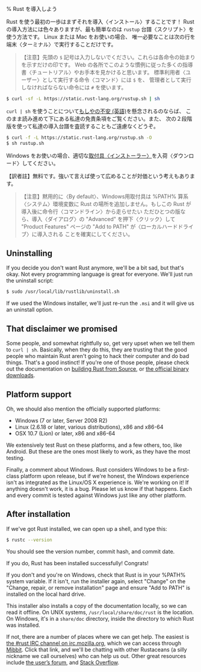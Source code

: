 % Rust を導入しよう

Rust を使う最初の一歩はまずそれを導入〈インストール〉することです！
Rust の導入方法には色々ありますが、最も簡単なのは `rustup` 台譜〈スクリプト〉を使う方法です。
Linux または Mac をお使いの場合、
唯一必要なことは次の行を端末〈ターミナル〉で実行することだけです。

> 【注意】先頭の `$` 記号は入力しないでください。これらは各命令の始まりを示すだけの印です。
> Web の各所でこのような慣例に従った多くの指導書〈チュートリアル〉やお手本を見かけると思います。
> 標準利用者〈ユーザー〉として実行する命令〈コマンド〉には `$` を、
> 管理者として実行しなければならない命令には `#` を使います。

```bash
$ curl -sf -L https://static.rust-lang.org/rustup.sh | sh
```

`curl | sh` を使うことについて[もしやの不安 (英語)][insecurity]を懸念されるのならば、
このまま読み進めて下にある私達の免責条項をご覧ください。また、
次の２段階版を使って私達の導入台譜を査読することもご遠慮なくどうぞ。

```bash
$ curl -f -L https://static.rust-lang.org/rustup.sh -O
$ sh rustup.sh
```

[insecurity]: http://curlpipesh.tumblr.com

Windows をお使いの場合、適切な[取付具〈インストーラー〉][install-page]を入荷〈ダウンロード〉してください。

【訳者註】無料です。強いて言えば使って広めることが対価という考えもあります。

> 【注意】黙用的に〈By default〉、Windows用取付具は %PATH% 算系〈システム〉環境変数に
> Rust の場所を追加しません。もしこの Rust が導入後に命令行〈コマンドライン〉から走らせたい
> ただひとつの版なら、導入〈ダイアログ〉の "Advanced" を押下〈クリック〉して
> "Product Features" ページの "Add to PATH" が〈ローカルハードドライブ〉に導入される
> ことを確実にしてください。


[install-page]: https://www.rust-lang.org/install.html

## Uninstalling

If you decide you don't want Rust anymore, we'll be a bit sad, but that's okay.
Not every programming language is great for everyone. We'll just run the
uninstall script:

```bash
$ sudo /usr/local/lib/rustlib/uninstall.sh
```

If we used the Windows installer, we'll just re-run the `.msi` and it will give
us an uninstall option.

## That disclaimer we promised

Some people, and somewhat rightfully so, get very upset when we tell them to
`curl | sh`. Basically, when they do this, they are trusting that the good
people who maintain Rust aren't going to hack their computer and do bad things.
That's a good instinct! If you're one of those people, please check out the
documentation on [building Rust from Source][from-source], or [the official
binary downloads][install-page].

[from-source]: https://github.com/rust-lang/rust#building-from-source

## Platform support

Oh, we should also mention the officially supported platforms:

* Windows (7 or later, Server 2008 R2)
* Linux (2.6.18 or later, various distributions), x86 and x86-64
* OSX 10.7 (Lion) or later, x86 and x86-64

We extensively test Rust on these platforms, and a few others, too, like
Android. But these are the ones most likely to work, as they have the most
testing.

Finally, a comment about Windows. Rust considers Windows to be a first-class
platform upon release, but if we're honest, the Windows experience isn't as
integrated as the Linux/OS X experience is. We're working on it! If anything
doesn't work, it is a bug. Please let us know if that happens. Each and every
commit is tested against Windows just like any other platform.

## After installation

If we've got Rust installed, we can open up a shell, and type this:

```bash
$ rustc --version
```

You should see the version number, commit hash, and commit date.

If you do, Rust has been installed successfully! Congrats!

If you don't and you're on Windows, check that Rust is in your %PATH% system
variable. If it isn't, run the installer again, select "Change" on the "Change,
repair, or remove installation" page and ensure "Add to PATH" is installed on
the local hard drive.

This installer also installs a copy of the documentation locally, so we can read
it offline. On UNIX systems, `/usr/local/share/doc/rust` is the location. On
Windows, it's in a `share/doc` directory, inside the directory to which Rust was
installed.

If not, there are a number of places where we can get help. The easiest is
[the #rust IRC channel on irc.mozilla.org][irc], which we can access through
[Mibbit][mibbit]. Click that link, and we'll be chatting with other Rustaceans
(a silly nickname we call ourselves) who can help us out. Other great resources
include [the user’s forum][users], and [Stack Overflow][stackoverflow].

[irc]: irc://irc.mozilla.org/#rust
[mibbit]: http://chat.mibbit.com/?server=irc.mozilla.org&channel=%23rust
[users]: https://users.rust-lang.org/
[stackoverflow]: http://stackoverflow.com/questions/tagged/rust
